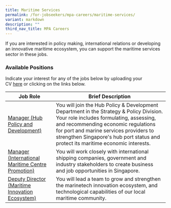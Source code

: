 ```yaml
---
title: Maritime Services
permalink: /for-jobseekers/mpa-careers/maritime-services/
variant: markdown
description: ""
third_nav_title: MPA Careers
---
```

If you are interested in policy making, international relations or developing an innovative maritime ecosystem, you can support the maritime services sector in these jobs.

### Available Positions 
Indicate your interest for any of the jobs below by uploading your CV [here](https://go.gov.sg/mpa-job-application) or clicking on the links below.

|Job Role | Brief Description | 
| -------- | -------- | 
| [Manager (Hub Policy and Development)](https://www.careers.hrp.gov.sg/sap/bc/ui5_ui5/sap/ZGERCFA004/index.html#/JobDescription/13984745/5788a212-a041-1ede-99f5-526d5562526c) | You will join the Hub Policy & Development Department in the Strategy & Policy Division. Your role includes formulating, assessing, and recommending economic regulations for port and marine services providers to strengthen Singapore's hub port status and protect its maritime economic interests. | 
| [Manager (International Maritime Centre Promotion)](https://sggovterp.wd102.myworkdayjobs.com/PublicServiceCareers/job/MPA-mTower-Block/Asst-Manger-Manager-Senior-Manager--International-Maritime-Centre-Promotion-_JR-10000021620-1) | You will work closely with international shipping companies, government and industry stakeholders to create business and job opportunities in Singapore. | 
| [Deputy Director (Maritime Innovation Ecosystem)](https://sggovterp.wd102.myworkdayjobs.com/PublicServiceCareers/job/MPA-mTower-Block/Deputy-Director--Maritime-Innovation-Ecosystem-_JR-10000023061) | You will lead a team to grow and strengthen the marinetech innovation ecosystem, and technological capabilities of our local maritime community. |
